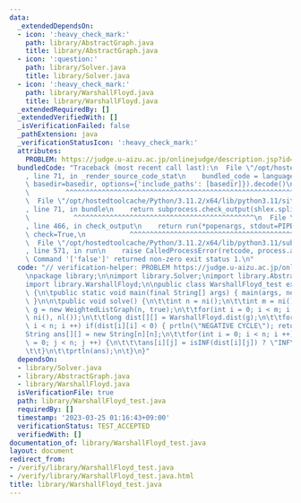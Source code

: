```yaml
---
data:
  _extendedDependsOn:
  - icon: ':heavy_check_mark:'
    path: library/AbstractGraph.java
    title: library/AbstractGraph.java
  - icon: ':question:'
    path: library/Solver.java
    title: library/Solver.java
  - icon: ':heavy_check_mark:'
    path: library/WarshallFloyd.java
    title: library/WarshallFloyd.java
  _extendedRequiredBy: []
  _extendedVerifiedWith: []
  _isVerificationFailed: false
  _pathExtension: java
  _verificationStatusIcon: ':heavy_check_mark:'
  attributes:
    PROBLEM: https://judge.u-aizu.ac.jp/onlinejudge/description.jsp?id=GRL_1_C
  bundledCode: "Traceback (most recent call last):\n  File \"/opt/hostedtoolcache/Python/3.11.2/x64/lib/python3.11/site-packages/onlinejudge_verify/documentation/build.py\"\
    , line 71, in _render_source_code_stat\n    bundled_code = language.bundle(stat.path,\
    \ basedir=basedir, options={'include_paths': [basedir]}).decode()\n          \
    \         ^^^^^^^^^^^^^^^^^^^^^^^^^^^^^^^^^^^^^^^^^^^^^^^^^^^^^^^^^^^^^^^^^^^^^^^^^^^^^^^^^\n\
    \  File \"/opt/hostedtoolcache/Python/3.11.2/x64/lib/python3.11/site-packages/onlinejudge_verify/languages/user_defined.py\"\
    , line 71, in bundle\n    return subprocess.check_output(shlex.split(command))\n\
    \           ^^^^^^^^^^^^^^^^^^^^^^^^^^^^^^^^^^^^^^^^^^^^^\n  File \"/opt/hostedtoolcache/Python/3.11.2/x64/lib/python3.11/subprocess.py\"\
    , line 466, in check_output\n    return run(*popenargs, stdout=PIPE, timeout=timeout,\
    \ check=True,\n           ^^^^^^^^^^^^^^^^^^^^^^^^^^^^^^^^^^^^^^^^^^^^^^^^^^^^^^^^^\n\
    \  File \"/opt/hostedtoolcache/Python/3.11.2/x64/lib/python3.11/subprocess.py\"\
    , line 571, in run\n    raise CalledProcessError(retcode, process.args,\nsubprocess.CalledProcessError:\
    \ Command '['false']' returned non-zero exit status 1.\n"
  code: "// verification-helper: PROBLEM https://judge.u-aizu.ac.jp/onlinejudge/description.jsp?id=GRL_1_C\n\
    \npackage library;\n\nimport library.Solver;\nimport library.AbstractGraph;\n\
    import library.WarshallFloyd;\n\npublic class WarshallFloyd_test extends Solver\
    \ {\n\tpublic static void main(final String[] args) { main(args, new WarshallFloyd_test());\
    \ }\n\n\tpublic void solve() {\n\t\tint n = ni();\n\t\tint m = ni();\n\t\tvar\
    \ g = new WeightedListGraph(n, true);\n\t\tfor(int i = 0; i < m; i ++) g.add(ni(),\
    \ ni(), nl());\n\t\tlong dist[][] = WarshallFloyd.dist(g);\n\t\tfor(int i = 0;\
    \ i < n; i ++) if(dist[i][i] < 0) { prtln(\"NEGATIVE CYCLE\"); return; }\n\t\t\
    String ans[][] = new String[n][n];\n\t\tfor(int i = 0; i < n; i ++) for(int j\
    \ = 0; j < n; j ++) {\n\t\t\tans[i][j] = isINF(dist[i][j]) ? \"INF\" : String.valueOf(dist[i][j]);\n\
    \t\t}\n\t\tprtln(ans);\n\t}\n}"
  dependsOn:
  - library/Solver.java
  - library/AbstractGraph.java
  - library/WarshallFloyd.java
  isVerificationFile: true
  path: library/WarshallFloyd_test.java
  requiredBy: []
  timestamp: '2023-03-25 01:16:43+09:00'
  verificationStatus: TEST_ACCEPTED
  verifiedWith: []
documentation_of: library/WarshallFloyd_test.java
layout: document
redirect_from:
- /verify/library/WarshallFloyd_test.java
- /verify/library/WarshallFloyd_test.java.html
title: library/WarshallFloyd_test.java
---
```


